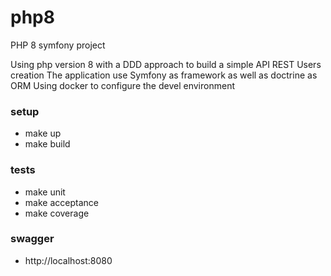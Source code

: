 # php8
PHP 8 symfony project

Using php version 8 with a DDD approach to build a simple API REST Users creation
The application use Symfony as framework as well as doctrine as ORM 
Using docker to configure the devel environment 

### setup

* make up
* make build

### tests
* make unit
* make acceptance
* make coverage

### swagger
* http://localhost:8080
